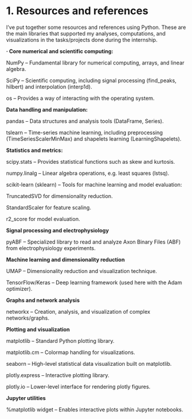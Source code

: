 # 1. Resources and references

I’ve put together some resources and references using Python. These are the main libraries that supported my analyses, computations, and visualizations in the tasks/projects done during the internship.


**· Core numerical and scientific computing:**

NumPy – Fundamental library for numerical computing, arrays, and linear algebra.

SciPy – Scientific computing, including signal processing (find_peaks, hilbert) and interpolation (interp1d).

os – Provides a way of interacting with the operating system.

**Data handling and manipulation:**

pandas – Data structures and analysis tools (DataFrame, Series).

tslearn – Time-series machine learning, including preprocessing (TimeSeriesScalerMinMax) and shapelets learning (LearningShapelets).

**Statistics and metrics:**

scipy.stats – Provides statistical functions such as skew and kurtosis.

numpy.linalg – Linear algebra operations, e.g. least squares (lstsq).

scikit-learn (sklearn) – Tools for machine learning and model evaluation:

  TruncatedSVD for dimensionality reduction.

  StandardScaler for feature scaling.

  r2_score for model evaluation.

**Signal processing and electrophysiology**

pyABF – Specialized library to read and analyze Axon Binary Files (ABF) from electrophysiology experiments.

**Machine learning and dimensionality reduction**

UMAP – Dimensionality reduction and visualization technique.

TensorFlow/Keras – Deep learning framework (used here with the Adam optimizer).

**Graphs and network analysis**

networkx – Creation, analysis, and visualization of complex networks/graphs.

**Plotting and visualization**

matplotlib – Standard Python plotting library.

matplotlib.cm – Colormap handling for visualizations.

seaborn – High-level statistical data visualization built on matplotlib.

plotly.express – Interactive plotting library.

plotly.io – Lower-level interface for rendering plotly figures.

**Jupyter utilities**

%matplotlib widget – Enables interactive plots within Jupyter notebooks.
